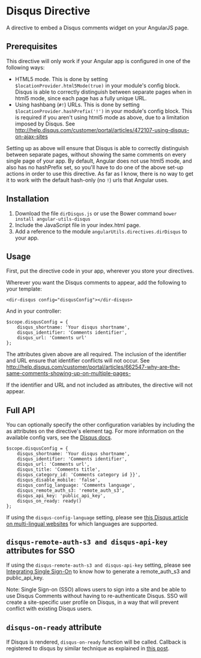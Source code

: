 ﻿# Disqus Directive

A directive to embed a Disqus comments widget on your AngularJS page.

## Prerequisites

This directive will only work if your Angular app is configured in one of the following ways:

 - HTML5 mode. This is done by setting `$locationProvider.html5Mode(true)` in your module's config block. Disqus is able to correctly distinguish between separate pages when in html5 mode, since each page has a fully unique URL.
 - Using hashbang (`#!`) URLs. This is done by setting `$locationProvider.hashPrefix('!')` in your module's config block. This is required if you aren't using html5 mode as above, due to a limitation imposed by Disqus. See http://help.disqus.com/customer/portal/articles/472107-using-disqus-on-ajax-sites

Setting up as above will ensure that Disqus is able to correctly distinguish between separate pages, without showing the same comments on every single page of your app.
By default, Angular does not use html5 mode, and also has no hashPrefix set, so you'll have to do one of the above set-up actions in order to use this directive. As far as I know, there is no way to get it to work with
the default hash-only (no `!`) urls that Angular uses.

## Installation

1. Download the file `dirDisqus.js` or use the Bower command `bower install angular-utils-disqus`
2. Include the JavaScript file in your index.html page.
2. Add a reference to the module `angularUtils.directives.dirDisqus` to your app.

## Usage

First, put the directive code in your app, wherever you store your directives.

Wherever you want the Disqus comments to appear, add the following to your template:

```
<dir-disqus config="disqusConfig"></dir-disqus>
```

And in your controller:

```
$scope.disqusConfig = {
	disqus_shortname: 'Your disqus shortname',
	disqus_identifier: 'Comments identifier',
	disqus_url: 'Comments url'
};
```

The attributes given above are all required. The inclusion of the identifier and URL ensure that identifier conflicts will not occur. See http://help.disqus.com/customer/portal/articles/662547-why-are-the-same-comments-showing-up-on-multiple-pages-

If the identifier and URL and not included as attributes, the directive will not appear.

## Full API

You can optionally specify the other configuration variables by including the as attributes
on the directive's element tag. For more information on the available config vars, see the
[Disqus docs](http://help.disqus.com/customer/portal/articles/472098-javascript-configuration-variables).

```
$scope.disqusConfig = {
	disqus_shortname: 'Your disqus shortname',
	disqus_identifier: 'Comments identifier',
	disqus_url: 'Comments url',
	disqus_title: 'Comments title',
	disqus_category_id: 'Comments category id }}',
	disqus_disable_mobile: 'false',
	disqus_config_language: 'Comments language',
	disqus_remote_auth_s3: 'remote_auth_s3',
	disqus_api_key: 'public_api_key',
	disqus_on_ready: ready()
};
```

If using the `disqus-config-language` setting, please see [this Disqus article on multi-lingual websites](https://help.disqus.com/customer/portal/articles/466249-multi-lingual-websites)
for which languages are supported.

## `disqus-remote-auth-s3 and disqus-api-key` attributes for SSO
If using the `disqus-remote-auth-s3 and disqus-api-key` setting, please see [Integrating Single Sign-On](https://help.disqus.com/customer/portal/articles/236206#sso-script)
to know how to generate a remote_auth_s3 and public_api_key.

Note: Single Sign-on (SSO) allows users to sign into a site and be able to use Disqus Comments without having to re-authenticate Disqus. SSO will create a site-specific user profile on Disqus, in a way that will prevent conflict with existing Disqus users.

## `disqus-on-ready` attribute

If Disqus is rendered, `disqus-on-ready` function will be called. Callback is registered to disqus by similar technique as explained in [this post](https://help.disqus.com/customer/portal/articles/466258-capturing-disqus-commenting-activity-via-callbacks).
